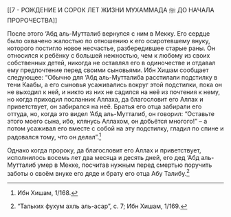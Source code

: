 [[7 - РОЖДЕНИЕ И СОРОК ЛЕТ ЖИЗНИ МУХАММАДА ﷺ ДО НАЧАЛА ПРОРОЧЕСТВА]]

После этого ‘Абд аль-Мутталиб вернулся с ним в Мекку. Его сердце было охвачено жалостью по отношению к его осиротевшему внуку, которого постигло новое несчастье, разбередившее старые раны. Он относился к ребёнку с большей нежностью, чем к любому из своих собственных детей, никогда не оставлял его в одиночестве и отдавал ему предпочтение перед своими сыновьями. Ибн Хишам сообщает следующее: “Обычно для ‘Абд аль-Мутталиба расстилали подстилку в тени Каабы, а его сыновья усаживались вокруг этой подстилки, пока он не выходил к ней, и никто из них не садился на неё из почтения к нему, но когда приходил посланник Аллаха, да благословит его Аллах и приветствует, он забирался на неё. Братья его отца забирали его оттуда, но, когда это видел ‘Абд аль-Мутталиб, он говорил: “Оставьте этого моего сына, ибо, клянусь Аллахом, он добьётся многого!” – а потом усаживал его вместе с собой на эту подстилку, гладил по спине и радовался тому, что он делал”.[^1]

Однако когда пророку, да благословит его Аллах и приветствует, исполнилось восемь лет два месяца и десять дней, его дед ‘Абд аль-Мутталиб умер в Мекке, посчитав нужным перед смертью поручить заботы о своём внуке его дяде и брату его отца Абу Талибу.[^2]

[^1]: Ибн Хишам, 1/168.

[^2]: “Тальких фухум ахль аль-асар”, с. 7; Ибн Хишам, 1/169.

